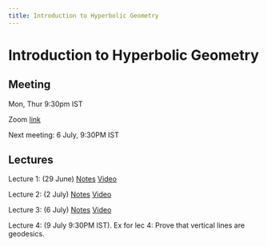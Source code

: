 ```yaml
---
title: Introduction to Hyperbolic Geometry
---
```


# Introduction to Hyperbolic Geometry

## Meeting

Mon, Thur 9:30pm IST

Zoom [link](https://illinois.zoom.us/j/91576658157?pwd=TEJFUFg5YnBYeDFxd2FIVGZXeXRJdz09)

Next meeting: 6 July, 9:30PM IST

## Lectures

Lecture 1: (29 June) [Notes](pdf/lec1.pdf) [Video](https://youtu.be/CjW7fPck8dI)

Lecture 2: (2 July) [Notes](pdf/lec2.pdf) [Video](https://youtu.be/C74-47VKP8M)

Lecture 3: (6 July) [Notes](pdf/lec3.pdf) [Video](https://youtu.be/aiv3PcubWUk)

Lecture 4: (9 July 9:30PM IST). Ex for lec 4: Prove that vertical lines are geodesics.
